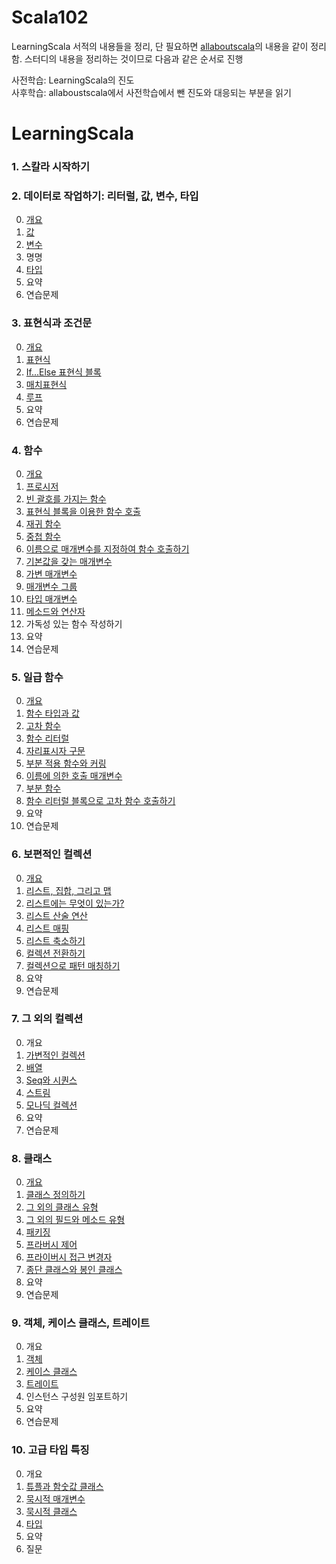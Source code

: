 # Scala102
LearningScala 서적의 내용들을 정리, 단 필요하면 [allaboutscala](http://allaboutscala.com/)의 내용을 같이 정리함.
스터디의 내용을 정리하는 것이므로 다음과 같은 순서로 진행  

사전학습: LearningScala의 진도  
사후학습: allaboustscala에서 사전학습에서 뺀 진도와 대응되는 부분을 읽기

# LearningScala
### 1. 스칼라 시작하기
### 2. 데이터로 작업하기: 리터럴, 값, 변수, 타입
0. [개요](https://github.com/aisolab/scala102/wiki/02-0.-%EA%B0%9C%EC%9A%94)
1. [값](https://github.com/aisolab/scala102/wiki/02-1.-%EA%B0%92)
2. [변수](https://github.com/aisolab/scala102/wiki/02-2.-%EB%B3%80%EC%88%98)
3. 명명
4. [타입](https://github.com/aisolab/scala102/wiki/02-4.-%ED%83%80%EC%9E%85)
5. 요약
6. 연습문제
### 3. 표현식과 조건문
0. [개요](https://github.com/aisolab/scala102/wiki/03-0.-%EA%B0%9C%EC%9A%94)
1. [표현식](https://github.com/aisolab/scala102/wiki/03-1.-%ED%91%9C%ED%98%84%EC%8B%9D)
2. [If...Else 표현식 블록](https://github.com/aisolab/scala102/wiki/03-2.-If-...-Else-%ED%91%9C%ED%98%84%EC%8B%9D-%EB%B8%94%EB%A1%9D)
3. [매치표현식](https://github.com/aisolab/scala102/wiki/03-3.-%EB%A7%A4%EC%B9%98%ED%91%9C%ED%98%84%EC%8B%9D)
4. [루프](https://github.com/aisolab/scala102/wiki/03-4.-%EB%A3%A8%ED%94%84)
5. 요약
6. 연습문제
### 4. 함수
0. [개요](https://github.com/aisolab/scala102/wiki/04-0.-%EA%B0%9C%EC%9A%94)
1. [프로시저](https://github.com/aisolab/scala102/wiki/04-1.-%ED%94%84%EB%A1%9C%EC%8B%9C%EC%A0%80)
2. [빈 괄호를 가지는 함수](https://github.com/aisolab/scala102/wiki/04-2.-%EB%B9%88-%EA%B4%84%ED%98%B8%EB%A5%BC-%EA%B0%80%EC%A7%80%EB%8A%94-%ED%95%A8%EC%88%98)
3. [표현식 블록을 이용한 함수 호출](https://github.com/aisolab/scala102/wiki/04-3.-%ED%91%9C%ED%98%84%EC%8B%9D-%EB%B8%94%EB%A1%9D%EC%9D%84-%EC%9D%B4%EC%9A%A9%ED%95%9C-%ED%95%A8%EC%88%98-%ED%98%B8%EC%B6%9C)
4. [재귀 함수](https://github.com/aisolab/scala102/wiki/04-4.-%EC%9E%AC%EA%B7%80%ED%95%A8%EC%88%98)
5. [중첩 함수](https://github.com/aisolab/scala102/wiki/04-5.-%EC%A4%91%EC%B2%A9%ED%95%A8%EC%88%98)
6. [이름으로 매개변수를 지정하여 함수 호출하기](https://github.com/aisolab/scala102/wiki/04-6.-%EC%9D%B4%EB%A6%84%EC%9C%BC%EB%A1%9C-%EB%A7%A4%EA%B0%9C%EB%B3%80%EC%88%98%EB%A5%BC-%EC%A7%80%EC%A0%95%ED%95%98%EC%97%AC-%ED%95%A8%EC%88%98-%ED%98%B8%EC%B6%9C%ED%95%98%EA%B8%B0)
7. [기본값을 갖는 매개변수](https://github.com/aisolab/scala102/wiki/04-7.-%EA%B8%B0%EB%B3%B8%EA%B0%92%EC%9D%84-%EA%B0%96%EB%8A%94-%EB%A7%A4%EA%B0%9C%EB%B3%80%EC%88%98)
8. [가변 매개변수](https://github.com/aisolab/scala102/wiki/04-8.-%EA%B0%80%EB%B3%80-%EB%A7%A4%EA%B0%9C%EB%B3%80%EC%88%98)
9. [매개변수 그룹](https://github.com/aisolab/scala102/wiki/04-9.-%EB%A7%A4%EA%B0%9C%EB%B3%80%EC%88%98-%EA%B7%B8%EB%A3%B9)
10. [타입 매개변수](https://github.com/aisolab/scala102/wiki/04-10.-%ED%83%80%EC%9E%85-%EB%A7%A4%EA%B0%9C%EB%B3%80%EC%88%98)
11. [메소드와 연산자](https://github.com/aisolab/scala102/wiki/04-11.-%EB%A9%94%EC%86%8C%EB%93%9C%EC%99%80-%EC%97%B0%EC%82%B0%EC%9E%90)
12. 가독성 있는 함수 작성하기
13. 요약
14. 연습문제
### 5. 일급 함수
0. [개요](https://github.com/aisolab/scala102/wiki/05-0.-%EA%B0%9C%EC%9A%94)
1. [함수 타입과 값](https://github.com/aisolab/scala102/wiki/05-1.-%ED%95%A8%EC%88%98-%ED%83%80%EC%9E%85%EA%B3%BC-%EA%B0%92)
2. [고차 함수](https://github.com/aisolab/scala102/wiki/05-2.-%EA%B3%A0%EC%B0%A8-%ED%95%A8%EC%88%98)
3. [함수 리터럴](https://github.com/aisolab/scala102/wiki/05-3.-%ED%95%A8%EC%88%98-%EB%A6%AC%ED%84%B0%EB%9F%B4)
4. [자리표시자 구문](https://github.com/aisolab/scala102/wiki/05-4.-%EC%9E%90%EB%A6%AC%ED%91%9C%EC%8B%9C%EC%9E%90-%EA%B5%AC%EB%AC%B8)
5. [부분 적용 함수와 커링](https://github.com/aisolab/scala102/wiki/05-5.-%EB%B6%80%EB%B6%84-%EC%A0%81%EC%9A%A9-%ED%95%A8%EC%88%98%EC%99%80-%EC%BB%A4%EB%A7%81)
6. [이름에 의한 호출 매개변수](https://github.com/aisolab/scala102/wiki/05-6.-%EC%9D%B4%EB%A6%84%EC%97%90-%EC%9D%98%ED%95%9C-%ED%98%B8%EC%B6%9C-%EB%A7%A4%EA%B0%9C%EB%B3%80%EC%88%98)
7. [부분 함수](https://github.com/aisolab/scala102/wiki/05-7.-%EB%B6%80%EB%B6%84-%ED%95%A8%EC%88%98)
8. [함수 리터럴 블록으로 고차 함수 호출하기](https://github.com/aisolab/scala102/wiki/05-8.-%ED%95%A8%EC%88%98-%EB%A6%AC%ED%84%B0%EB%9F%B4-%EB%B8%94%EB%A1%9D%EC%9C%BC%EB%A1%9C-%EA%B3%A0%EC%B0%A8-%ED%95%A8%EC%88%98-%ED%98%B8%EC%B6%9C%ED%95%98%EA%B8%B0)
9. 요약
10. 연습문제
### 6. 보편적인 컬렉션
0. [개요](https://github.com/aisolab/scala102/wiki/06-0.-%EA%B0%9C%EC%9A%94)
1. [리스트, 집합, 그리고 맵](https://github.com/aisolab/scala102/wiki/06-1.-%EB%A6%AC%EC%8A%A4%ED%8A%B8,-%EC%A7%91%ED%95%A9,-%EA%B7%B8%EB%A6%AC%EA%B3%A0-%EB%A7%B5)
2. [리스트에는 무엇이 있는가?](https://github.com/aisolab/scala102/wiki/06-2.-%EB%A6%AC%EC%8A%A4%ED%8A%B8%EC%97%90%EB%8A%94-%EB%AC%B4%EC%97%87%EC%9D%B4-%EC%9E%88%EB%8A%94%EA%B0%80%3F)
3. [리스트 산술 연산](https://github.com/aisolab/scala102/wiki/06-3.-%EB%A6%AC%EC%8A%A4%ED%8A%B8-%EC%82%B0%EC%88%A0%EC%97%B0%EC%82%B0)
4. [리스트 매핑](https://github.com/aisolab/scala102/wiki/06-4.-%EB%A6%AC%EC%8A%A4%ED%8A%B8-%EB%A7%A4%ED%95%91)
5. [리스트 축소하기](https://github.com/aisolab/scala102/wiki/06-5.-%EB%A6%AC%EC%8A%A4%ED%8A%B8-%EC%B6%95%EC%86%8C%ED%95%98%EA%B8%B0)
6. [컬렉션 전환하기](https://github.com/aisolab/scala102/wiki/06-6.-%EC%BB%AC%EB%A0%89%EC%85%98-%EC%A0%84%ED%99%98%ED%95%98%EA%B8%B0)
7. [컬렉션으로 패턴 매칭하기](https://github.com/aisolab/scala102/wiki/06-7.-%EC%BB%AC%EB%A0%89%EC%85%98%EC%9C%BC%EB%A1%9C-%ED%8C%A8%ED%84%B4-%EB%A7%A4%EC%B9%AD%ED%95%98%EA%B8%B0)
8. 요약
9. 연습문제
### 7. 그 외의 컬렉션 
0. 개요
1. [가변적인 컬렉션](https://github.com/aisolab/scala102/wiki/07-1.-%EA%B0%80%EB%B3%80%EC%A0%81%EC%9D%B8-%EC%BB%AC%EB%A0%89%EC%85%98)
2. [배열](https://github.com/aisolab/scala102/wiki/07-2.-%EB%B0%B0%EC%97%B4)
3. [Seq와 시퀀스](https://github.com/aisolab/scala102/wiki/07-3.-Seq%EC%99%80-%EC%8B%9C%ED%80%80%EC%8A%A4)
4. [스트림](https://github.com/aisolab/scala102/wiki/07-4.-%EC%8A%A4%ED%8A%B8%EB%A6%BC)
5. [모나딕 컬렉션](https://github.com/aisolab/scala102/wiki/07-5.-%EB%AA%A8%EB%82%98%EB%94%95-%EC%BB%AC%EB%A0%89%EC%85%98)
6. 요약
7. 연습문제
### 8. 클래스
0. [개요](https://github.com/aisolab/scala102/wiki/08-0.-%EA%B0%9C%EC%9A%94)
1. [클래스 정의하기](https://github.com/aisolab/scala102/wiki/08-1.-%ED%81%B4%EB%9E%98%EC%8A%A4-%EC%A0%95%EC%9D%98%ED%95%98%EA%B8%B0)
2. [그 외의 클래스 유형](https://github.com/aisolab/scala102/wiki/08-2.-%EA%B7%B8-%EC%99%B8%EC%9D%98-%ED%81%B4%EB%9E%98%EC%8A%A4-%EC%9C%A0%ED%98%95)
3. [그 외의 필드와 메소드 유형](https://github.com/aisolab/scala102/wiki/08-3.-%EA%B7%B8-%EC%99%B8%EC%9D%98-%ED%95%84%EB%93%9C%EC%99%80-%EB%A9%94%EC%86%8C%EB%93%9C-%EC%9C%A0%ED%98%95)
4. [패키징](https://github.com/aisolab/scala102/wiki/08-4.-%ED%8C%A8%ED%82%A4%EC%A7%95)
5. [프라버시 제어](https://github.com/aisolab/scala102/wiki/08-5.-%ED%94%84%EB%9D%BC%EC%9D%B4%EB%B2%84%EC%8B%9C-%EC%A0%9C%EC%96%B4)
6. [프라이버시 접근 변경자](https://github.com/aisolab/scala102/wiki/08-6.-%ED%94%84%EB%9D%BC%EC%9D%B4%EB%B2%84%EC%8B%9C-%EC%A0%91%EA%B7%BC-%EB%B3%80%EA%B2%BD%EC%9E%90)
7. [종단 클래스와 봉인 클래스](https://github.com/aisolab/scala102/wiki/08-7.-%EC%A2%85%EB%8B%A8-%ED%81%B4%EB%9E%98%EC%8A%A4%EC%99%80-%EB%B4%89%EC%9D%B8-%ED%81%B4%EB%9E%98%EC%8A%A4)
8. 요약
9. 연습문제
### 9. 객체, 케이스 클래스, 트레이트
0. 개요
1. [객체](https://github.com/aisolab/scala102/wiki/09-1.-%EA%B0%9D%EC%B2%B4)
2. [케이스 클래스](https://github.com/aisolab/scala102/wiki/09-2.-%EC%BC%80%EC%9D%B4%EC%8A%A4-%ED%81%B4%EB%9E%98%EC%8A%A4)
3. [트레이트](https://github.com/aisolab/scala102/wiki/09-3.--%ED%8A%B8%EB%A0%88%EC%9D%B4%ED%8A%B8)
4. 인스턴스 구성원 임포트하기
5. 요약
6. 연습문제
### 10. 고급 타입 특징
0. 개요
1. [튜플과 함숫값 클래스](https://github.com/aisolab/scala102/wiki/10-1.-%ED%8A%9C%ED%94%8C%EA%B3%BC-%ED%95%A8%EC%88%AB%EA%B0%92-%ED%81%B4%EB%9E%98%EC%8A%A4)
2. [묵시적 매개변수](https://github.com/aisolab/scala102/wiki/10-2.-%EB%AC%B5%EC%8B%9C%EC%A0%81-%EB%A7%A4%EA%B0%9C%EB%B3%80%EC%88%98)
3. [묵시적 클래스](https://github.com/aisolab/scala102/wiki/10-3.-%EB%AC%B5%EC%8B%9C%EC%A0%81-%ED%81%B4%EB%9E%98%EC%8A%A4)
4. [타입]()
5. 요약
6. 질문
